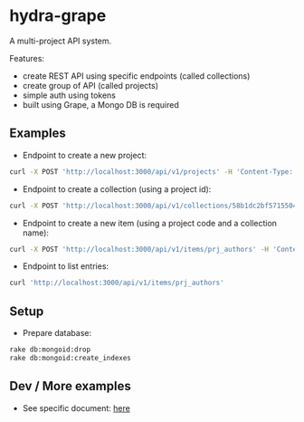 # hydra-grape

A multi-project API system.

Features:

- create REST API using specific endpoints (called collections)
- create group of API (called projects)
- simple auth using tokens
- built using Grape, a Mongo DB is required

## Examples

- Endpoint to create a new project:

```sh
curl -X POST 'http://localhost:3000/api/v1/projects' -H 'Content-Type: application/json' --data '{"name":"MyProject","code":"prj","url":"https://www.google.com"}'
```

- Endpoint to create a collection (using a project id):

```sh
curl -X POST 'http://localhost:3000/api/v1/collections/58b1dc2bf571550470276cc2' -H 'Content-Type: application/json' --data '{"name":"authors","singular":"author","columns":{"first_name":"String","last_name":"String","age":"Integer"}}'
```

- Endpoint to create a new item (using a project code and a collection name):

```sh
curl -X POST 'http://localhost:3000/api/v1/items/prj_authors' -H 'Content-Type: application/json' --data '{"data":{"first_name":"John","last_name":"Doe","age":"25"}}'
```

- Endpoint to list entries:

```sh
curl 'http://localhost:3000/api/v1/items/prj_authors'
```

## Setup

- Prepare database:

```sh
rake db:mongoid:drop
rake db:mongoid:create_indexes
```

## Dev / More examples

- See specific document: [here](README_dev.md)
